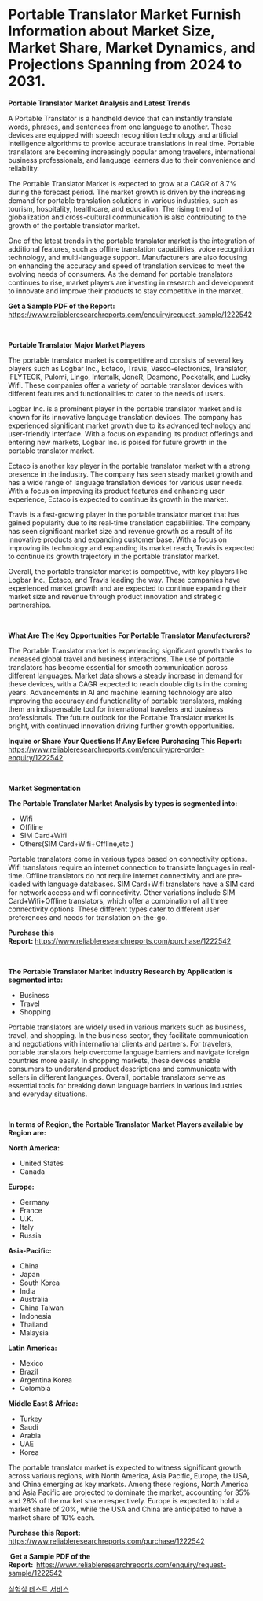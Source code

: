<p><h1>Portable Translator Market Furnish Information about Market Size, Market Share, Market Dynamics, and Projections Spanning from 2024 to 2031.</h1></p><p><strong>Portable Translator Market Analysis and Latest Trends</strong></p>
<p><p>A Portable Translator is a handheld device that can instantly translate words, phrases, and sentences from one language to another. These devices are equipped with speech recognition technology and artificial intelligence algorithms to provide accurate translations in real time. Portable translators are becoming increasingly popular among travelers, international business professionals, and language learners due to their convenience and reliability.</p><p>The Portable Translator Market is expected to grow at a CAGR of 8.7% during the forecast period. The market growth is driven by the increasing demand for portable translation solutions in various industries, such as tourism, hospitality, healthcare, and education. The rising trend of globalization and cross-cultural communication is also contributing to the growth of the portable translator market.</p><p>One of the latest trends in the portable translator market is the integration of additional features, such as offline translation capabilities, voice recognition technology, and multi-language support. Manufacturers are also focusing on enhancing the accuracy and speed of translation services to meet the evolving needs of consumers. As the demand for portable translators continues to rise, market players are investing in research and development to innovate and improve their products to stay competitive in the market.</p></p>
<p><strong>Get a Sample PDF of the Report:&nbsp;</strong> <a href="https://www.reliableresearchreports.com/enquiry/request-sample/1222542">https://www.reliableresearchreports.com/enquiry/request-sample/1222542</a></p>
<p>&nbsp;</p>
<p><strong>Portable Translator Major Market Players</strong></p>
<p><p>The portable translator market is competitive and consists of several key players such as Logbar Inc., Ectaco, Travis, Vasco-electronics, Translator, iFLYTECK, Pulomi, Lingo, Intertalk, JoneR, Dosmono, Pocketalk, and Lucky Wifi. These companies offer a variety of portable translator devices with different features and functionalities to cater to the needs of users.</p><p>Logbar Inc. is a prominent player in the portable translator market and is known for its innovative language translation devices. The company has experienced significant market growth due to its advanced technology and user-friendly interface. With a focus on expanding its product offerings and entering new markets, Logbar Inc. is poised for future growth in the portable translator market.</p><p>Ectaco is another key player in the portable translator market with a strong presence in the industry. The company has seen steady market growth and has a wide range of language translation devices for various user needs. With a focus on improving its product features and enhancing user experience, Ectaco is expected to continue its growth in the market.</p><p>Travis is a fast-growing player in the portable translator market that has gained popularity due to its real-time translation capabilities. The company has seen significant market size and revenue growth as a result of its innovative products and expanding customer base. With a focus on improving its technology and expanding its market reach, Travis is expected to continue its growth trajectory in the portable translator market.</p><p>Overall, the portable translator market is competitive, with key players like Logbar Inc., Ectaco, and Travis leading the way. These companies have experienced market growth and are expected to continue expanding their market size and revenue through product innovation and strategic partnerships.</p></p>
<p>&nbsp;</p>
<p><strong>What Are The Key Opportunities For Portable Translator Manufacturers?</strong></p>
<p><p>The Portable Translator market is experiencing significant growth thanks to increased global travel and business interactions. The use of portable translators has become essential for smooth communication across different languages. Market data shows a steady increase in demand for these devices, with a CAGR expected to reach double digits in the coming years. Advancements in AI and machine learning technology are also improving the accuracy and functionality of portable translators, making them an indispensable tool for international travelers and business professionals. The future outlook for the Portable Translator market is bright, with continued innovation driving further growth opportunities.</p></p>
<p><strong>Inquire or Share Your Questions If Any Before Purchasing This Report:</strong> <a href="https://www.reliableresearchreports.com/enquiry/pre-order-enquiry/1222542">https://www.reliableresearchreports.com/enquiry/pre-order-enquiry/1222542</a></p>
<p>&nbsp;</p>
<p><strong>Market Segmentation</strong></p>
<p><strong>The Portable Translator Market Analysis by types is segmented into:</strong></p>
<p><ul><li>Wifi</li><li>Offiline</li><li>SIM Card+Wifi</li><li>Others(SIM Card+Wifi+Offline,etc.)</li></ul></p>
<p><p>Portable translators come in various types based on connectivity options. Wifi translators require an internet connection to translate languages in real-time. Offline translators do not require internet connectivity and are pre-loaded with language databases. SIM Card+Wifi translators have a SIM card for network access and wifi connectivity. Other variations include SIM Card+Wifi+Offline translators, which offer a combination of all three connectivity options. These different types cater to different user preferences and needs for translation on-the-go.</p></p>
<p><strong>Purchase this Report:&nbsp;</strong><a href="https://www.reliableresearchreports.com/purchase/1222542">https://www.reliableresearchreports.com/purchase/1222542</a></p>
<p>&nbsp;</p>
<p><strong>The Portable Translator Market Industry Research by Application is segmented into:</strong></p>
<p><ul><li>Business</li><li>Travel</li><li>Shopping</li></ul></p>
<p><p>Portable translators are widely used in various markets such as business, travel, and shopping. In the business sector, they facilitate communication and negotiations with international clients and partners. For travelers, portable translators help overcome language barriers and navigate foreign countries more easily. In shopping markets, these devices enable consumers to understand product descriptions and communicate with sellers in different languages. Overall, portable translators serve as essential tools for breaking down language barriers in various industries and everyday situations.</p></p>
<p>&nbsp;</p>
<p><strong>In terms of Region, the Portable Translator Market Players available by Region are:</strong></p>
<p>
    <p> <strong> North America: </strong>
        <ul>
            <li>United States</li>
            <li>Canada</li>
        </ul>
        </p> 
    <p> <strong> Europe: </strong>
        <ul>
            <li>Germany</li>
            <li>France</li>
            <li>U.K.</li>
            <li>Italy</li>
            <li>Russia</li>
        </ul>
        </p> 
    <p> <strong> Asia-Pacific: </strong>
        <ul>
            <li>China</li>
            <li>Japan</li>
            <li>South Korea</li>
            <li>India</li>
            <li>Australia</li>
            <li>China Taiwan</li>
            <li>Indonesia</li>
            <li>Thailand</li>
            <li>Malaysia</li>
        </ul>
        </p> 
    <p> <strong> Latin America: </strong>
        <ul>
            <li>Mexico</li>
            <li>Brazil</li>
            <li>Argentina Korea</li>
            <li>Colombia</li>
        </ul>
        </p> 
    <p> <strong> Middle East & Africa: </strong>
        <ul>
            <li>Turkey</li>
            <li>Saudi</li>
            <li>Arabia</li>
            <li>UAE</li>
            <li>Korea</li>
        </ul>
    </p>
    </p>
<p><p>The portable translator market is expected to witness significant growth across various regions, with North America, Asia Pacific, Europe, the USA, and China emerging as key markets. Among these regions, North America and Asia Pacific are projected to dominate the market, accounting for 35% and 28% of the market share respectively. Europe is expected to hold a market share of 20%, while the USA and China are anticipated to have a market share of 10% each.</p></p>
<p><strong>Purchase this Report: </strong><a href="https://www.reliableresearchreports.com/purchase/1222542">https://www.reliableresearchreports.com/purchase/1222542</a></p>
<p>&nbsp;<strong>Get a Sample PDF of the Report:&nbsp;&nbsp;</strong><a href="https://www.reliableresearchreports.com/enquiry/request-sample/1222542">https://www.reliableresearchreports.com/enquiry/request-sample/1222542</a></p>
<p><strong></strong></p>
<p><p><a href="https://medium.com/@kalimetz2023/%EC%97%B0%EA%B5%AC%EC%8B%A4-%EC%8B%9C%ED%97%98-%EC%84%9C%EB%B9%84%EC%8A%A4-%EC%8B%9C%EC%9E%A5-%EA%B7%9C%EB%AA%A8-%EC%8B%9C%EC%9E%A5-%EC%A0%84%EB%A7%9D-%EB%B0%8F-%EC%8B%9C%EC%9E%A5-%EC%98%88%EC%B8%A1-2024%EB%85%84%EB%B6%80%ED%84%B0-2031%EB%85%84%EA%B9%8C%EC%A7%80-1598ff1cd25e">실험실 테스트 서비스</a></p></p>